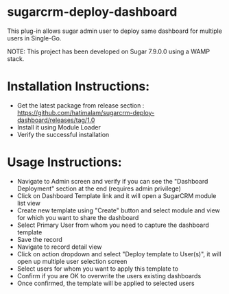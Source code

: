 # sugarcrm-deploy-dashboard
This plug-in allows sugar admin user to deploy same dashboard for multiple users in Single-Go.

NOTE: This project has been developed on Sugar 7.9.0.0 using a WAMP stack.

# Installation Instructions:
- Get the latest package from release section : https://github.com/hatimalam/sugarcrm-deploy-dashboard/releases/tag/1.0
- Install it using Module Loader
- Verify the successful installation

# Usage Instructions:
- Navigate to Admin screen and verify if you can see the "Dashboard Deployment" section at the end (requires admin privilege)
- Click on Dashboard Template link and it will open a SugarCRM module list view
- Create new template using "Create" button and select module and view for which you want to share the dashboard
- Select Primary User from whom you need to capture the dashboard template
- Save the record
- Navigate to record detail view
- Click on action dropdown and select "Deploy template to User(s)", it will open up multiple user selection screen
- Select users for whom you want to apply this template to
- Confirm if you are OK to overwrite the users existing dashboards
- Once confirmed, the template will be applied to selected users
